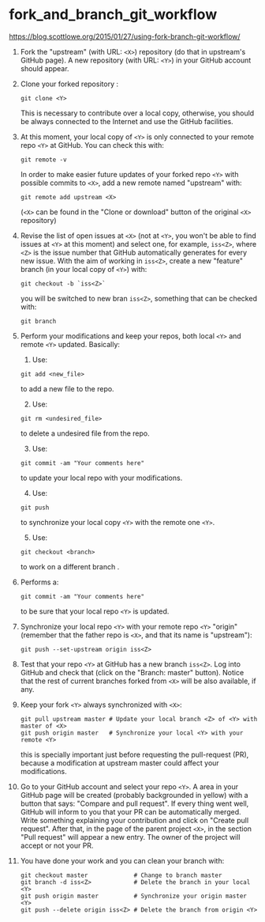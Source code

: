 # fork_and_branch_git_workflow
https://blog.scottlowe.org/2015/01/27/using-fork-branch-git-workflow/

1. Fork the "upstream" (with URL: `<X>`) repository (do that in
   upstream's GitHub page).  A new repository (with URL: `<Y>`) in
   your GitHub account should appear.

2. Clone your forked repository <X>:
   ```
   git clone <Y>
   ```
   This is necessary to contribute over a local copy, otherwise, you
   should be always connected to the Internet and use the GitHub
   facilities.

3. At this moment, your local copy of `<Y>` is only connected to your
   remote repo `<Y>` at GitHub. You can check this with:
   ```
   git remote -v
   ```
   In order to make easier future updates of your forked repo `<Y>` with
   possible commits to `<X>`, add a new remote named "upstream" with:
   ```
   git remote add upstream <X>
   ```
   (`<X>` can be found in the "Clone or download" button of the original
   `<X>` repository)

4. Revise the list of open issues at `<X>` (not at `<Y>`, you won't be
   able to find issues at `<Y>` at this moment) and select one, for
   example, `iss<Z>`, where `<Z>` is the issue number that GitHub
   automatically generates for every new issue. With the aim of
   working in `iss<Z>`, create a new "feature" branch (in your local
   copy of `<Y>`) with:
   ```
   git checkout -b `iss<Z>`
   ```
   you will be switched to new bran `iss<Z>`, something that can be
   checked with:
   ```
   git branch
   ```
   
5. Perform your modifications and keep your repos, both local `<Y>` and
   remote `<Y>` updated. Basically:
   
   1. Use:
   ```
   git add <new_file>
   ```
   to add a new file to the repo.

   2. Use:
   ```
   git rm <undesired_file>
   ```
   to delete a undesired file from the repo.
	
   3. Use:
   ```
   git commit -am "Your comments here"
   ```
   to update your local repo with your modifications.

   4. Use:
   ```
   git push
   ```
   to synchronize your local copy `<Y>` with the remote one `<Y>`.

   5. Use:
   ```
   git checkout <branch>
   ```
   to work on a different branch <branch>.

6. Performs a:
   ```
   git commit -am "Your comments here"
   ```
   to be sure that your local repo `<Y>` is updated.

7. Synchronize your local repo `<Y>` with your remote repo `<Y>`
   "origin" (remember that the father repo is `<X>`, and that its name
   is "upstream"):
   ```
   git push --set-upstream origin iss<Z>
   ```
   
8. Test that your repo `<Y>` at GitHub has a new branch `iss<Z>`. Log
   into GitHub and check that (click on the "Branch: master"
   button). Notice that the rest of current branches forked from `<X>`
   will be also available, if any.

9. Keep your fork `<Y>` always synchronized with `<X>`:
   ```
   git pull upstream master # Update your local branch <Z> of <Y> with master of <X>
   git push origin master   # Synchronize your local <Y> with your remote <Y>
   ```
   this is specially important just before requesting the pull-request
   (PR), because a modification at upstream master could affect your
   modifications.

10. Go to your GitHub account and select your repo `<Y>`. A area in your
    GitHub page will be created (probably backgrounded in yellow) with
    a button that says: "Compare and pull request". If every thing
    went well, GitHub will inform to you that your PR can be
    automatically merged. Write something explaining your contribution
    and click on "Create pull request". After that, in the page of the
    parent project `<X>`, in the section "Pull request" will appear a
    new entry. The owner of the project will accept or not your PR.

11. You have done your work and you can clean your branch with:
	```
    git checkout master             # Change to branch master
    git branch -d iss<Z>            # Delete the branch in your local <Y>
    git push origin master          # Synchronize your origin master <Y>
    git push --delete origin iss<Z> # Delete the branch from origin <Y>
	```
